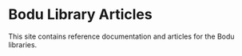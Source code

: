 # Bodu Library Articles

This site contains reference documentation and articles for the Bodu libraries.